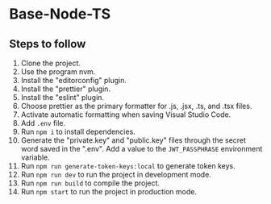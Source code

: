 # Base-Node-TS

## Steps to follow
1. Clone the project.
2. Use the program nvm.
3. Install the "editorconfig" plugin.
4. Install the "prettier" plugin.
5. Install the "eslint" plugin.
6. Choose prettier as the primary formatter for .js, .jsx, .ts, and .tsx files.
7. Activate automatic formatting when saving Visual Studio Code.
8. Add `.env` file.
9. Run `npm i` to install dependencies.
10. Generate the "private.key" and "public.key" files through the secret word saved in the ".env". Add a value to the `JWT_PASSPHRASE` environment variable.
11. Run `npm run generate-token-keys:local` to generate token keys.
12. Run `npm run dev` to run the project in development mode.
13. Run `npm run build` to compile the project.
14. Run `npm start` to run the project in production mode.